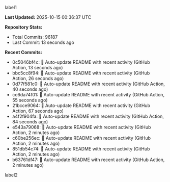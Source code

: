 
label1 
<!-- ACTIVITY_START -->
**Last Updated:** 2025-10-15 00:36:37 UTC

**Repository Stats:**
- Total Commits: 96187
- Last Commit: 13 seconds ago

**Recent Commits:**
- 0c5046bf4c: 🤖 Auto-update README with recent activity (GitHub Action, 13 seconds ago)
- bbc5cc8f94: 🤖 Auto-update README with recent activity (GitHub Action, 26 seconds ago)
- 0d77f581c0: 🤖 Auto-update README with recent activity (GitHub Action, 40 seconds ago)
- cc6da74f01: 🤖 Auto-update README with recent activity (GitHub Action, 55 seconds ago)
- 21bcce9064: 🤖 Auto-update README with recent activity (GitHub Action, 67 seconds ago)
- a4f2f904fa: 🤖 Auto-update README with recent activity (GitHub Action, 84 seconds ago)
- e543a79068: 🤖 Auto-update README with recent activity (GitHub Action, 2 minutes ago)
- c60be256ec: 🤖 Auto-update README with recent activity (GitHub Action, 2 minutes ago)
- 851db54c74: 🤖 Auto-update README with recent activity (GitHub Action, 2 minutes ago)
- b63761df47: 🤖 Auto-update README with recent activity (GitHub Action, 2 minutes ago)
<!-- ACTIVITY_END -->

label2
